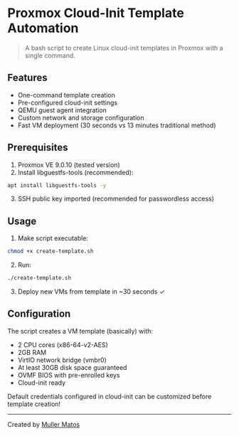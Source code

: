 # Proxmox Cloud-Init Template Automation

> A bash script to create Linux cloud-init templates in Proxmox with a single command.

## Features

- One-command template creation
- Pre-configured cloud-init settings
- QEMU guest agent integration
- Custom network and storage configuration
- Fast VM deployment (30 seconds vs 13 minutes traditional method)

## Prerequisites

1. Proxmox VE 9.0.10 (tested version)
2. Install libguestfs-tools (recommended):
```bash
apt install libguestfs-tools -y
```
3. SSH public key imported (recommended for passwordless access)

## Usage

1. Make script executable:
```bash
chmod +x create-template.sh
```

2. Run:
```bash
./create-template.sh
```

3. Deploy new VMs from template in ~30 seconds ✓

## Configuration

The script creates a VM template (basically) with:
- 2 CPU cores (x86-64-v2-AES)
- 2GB RAM
- VirtIO network bridge (vmbr0)
- At least 30GB disk space guaranteed
- OVMF BIOS with pre-enrolled keys
- Cloud-init ready

Default credentials configured in cloud-init can be customized before template creation!

___
Created by [Muller Matos](https://linktr.ee/millerjmatos)
